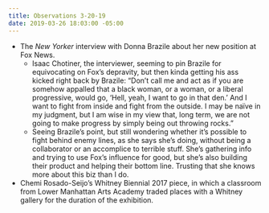```yaml
---
title: Observations 3-20-19
date: 2019-03-26 18:03:00 -05:00
---
```


- The *New Yorker* interview with Donna Brazile about her new position at Fox News.
	- Isaac Chotiner, the interviewer, seeming to pin Brazile for equivocating on Fox’s depravity, but then kinda getting his ass kicked right back by Brazile: “Don’t call me and act as if you are somehow appalled that a black woman, or a woman, or a liberal progressive, would go, ‘Hell, yeah, I want to go in that den.’ And I want to fight from inside and fight from the outside. I may be naïve in my judgment, but I am wise in my view that, long term, we are not going to make progress by simply being out throwing rocks.”
	- Seeing Brazile’s point, but still wondering whether it’s possible to fight behind enemy lines, as she says she’s doing, without being a collaborator or an accomplice to terrible stuff. She’s gathering info and trying to use Fox’s influence for good, but she’s also building their product and helping their bottom line. Trusting that she knows more about this biz than I do.
- Chemi Rosado-Seijo’s Whitney Biennial 2017 piece, in which a classroom from Lower Manhattan Arts Academy traded places with a Whitney gallery for the duration of the exhibition.
